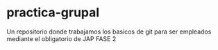 # practica-grupal

Un repositorio donde trabajamos los basicos de git para ser empleados mediante el obligatorio de JAP FASE 2

